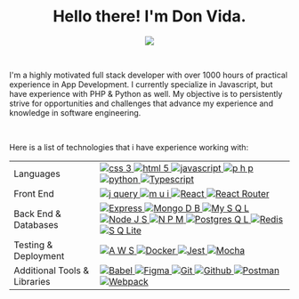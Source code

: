 <p>
  <h1 align="center">Hello there! I'm Don Vida.</h1>
</p>

<p align="center">
  <a href="https://www.linkedin.com/in/donald-vida/" target="_blank"><img src="https://img.shields.io/badge/linkedin-%230077B5.svg?style=for-the-badge&logo=linkedin&logoColor=white" /></a>
</p>
<br />

<p>I'm a highly motivated full stack developer with over 1000 hours of practical experience in App Development.
I currently specialize in Javascript, but have experience with PHP & Python as well. My objective is to persistently
strive for opportunities and challenges that advance my experience and knowledge in software engineering.</p>
<br />

Here is a list of technologies that i have experience working with:
<table>
  <tbody>
    <tr>
      <td>Languages</td>
      <td>
        <a href="#">
         <img src="https://img.shields.io/badge/css3-%231572B6.svg?style=for-the-badge&logo=css3&logoColor=white" alt="css 3" />
         <img src="https://img.shields.io/badge/html5-%23E34F26.svg?style=for-the-badge&logo=html5&logoColor=white" alt="html 5" />
         <img src="https://img.shields.io/badge/javascript-%23323330.svg?style=for-the-badge&logo=javascript&logoColor=%23F7DF1E" alt="javascript" />
         <img src="https://img.shields.io/badge/php-%23777BB4.svg?style=for-the-badge&logo=php&logoColor=white" alt="p h p" />
         <img src="https://img.shields.io/badge/python-3670A0?style=for-the-badge&logo=python&logoColor=ffdd54" alt="python" />
         <img src="https://img.shields.io/badge/typescript-%23007ACC.svg?style=for-the-badge&logo=typescript&logoColor=white" alt="Typescript">
        </a>
      </td>
    </tr>
    <tr>
      <td>Front End</td>
      <td>
        <a href="#">
          <img src="https://img.shields.io/badge/jquery-%230769AD.svg?style=for-the-badge&logo=jquery&logoColor=white" alt="j query" />
          <img src="https://img.shields.io/badge/MUI-%230081CB.svg?style=for-the-badge&logo=material-ui&logoColor=white" alt="m u i" />
          <img src="https://img.shields.io/badge/react-%2320232a.svg?style=for-the-badge&logo=react&logoColor=%2361DAFB" alt="React" />
          <img src="https://img.shields.io/badge/React_Router-CA4245?style=for-the-badge&logo=react-router&logoColor=white" alt="React Router" />
        </a>
      </td>
    </tr>
    <tr>
      <td>Back End & Databases</td>
      <td>
        <a href="#">
          <img src="https://img.shields.io/badge/express.js-%23404d59.svg?style=for-the-badge&logo=express&logoColor=%2361DAFB" alt="Express" />
          <img src="https://img.shields.io/badge/MongoDB-%234ea94b.svg?style=for-the-badge&logo=mongodb&logoColor=white" alt="Mongo D B" />
          <img src="https://img.shields.io/badge/mysql-%2300f.svg?style=for-the-badge&logo=mysql&logoColor=white" alt="My S Q L" />
          <img src="https://img.shields.io/badge/node.js-6DA55F?style=for-the-badge&logo=node.js&logoColor=white" alt="Node J S" />
          <img src="https://img.shields.io/badge/NPM-%23000000.svg?style=for-the-badge&logo=npm&logoColor=white" alt="N P M" />
          <img src="https://img.shields.io/badge/postgres-%23316192.svg?style=for-the-badge&logo=postgresql&logoColor=white" alt="Postgres Q L" />
          <img src="https://img.shields.io/badge/redis-%23DD0031.svg?style=for-the-badge&logo=redis&logoColor=white" alt="Redis" />
          <img src="https://img.shields.io/badge/sqlite-%2307405e.svg?style=for-the-badge&logo=sqlite&logoColor=white" alt="S Q Lite" />
        </a>
      </td>
    </tr>
    <tr>
      <td>Testing & Deployment</td>
      <td>
        <a href="#">
          <img src="https://img.shields.io/badge/AWS-%23FF9900.svg?style=for-the-badge&logo=amazon-aws&logoColor=white" alt="A W S" />
          <img src="https://img.shields.io/badge/docker-%230db7ed.svg?style=for-the-badge&logo=docker&logoColor=white" alt="Docker" />
          <img src="https://img.shields.io/badge/-jest-%23C21325?style=for-the-badge&logo=jest&logoColor=white" alt="Jest" />
          <img src="https://img.shields.io/badge/-mocha-%238D6748?style=for-the-badge&logo=mocha&logoColor=white" alt="Mocha" />
        </a>
      </td>
    </tr>
    <tr>
      <td>Additional Tools & Libraries</td>
      <td>
        <a href="#">
          <img src="https://img.shields.io/badge/Babel-F9DC3e?style=for-the-badge&logo=babel&logoColor=black" alt="Babel" />
          <img src="https://img.shields.io/badge/figma-%23F24E1E.svg?style=for-the-badge&logo=figma&logoColor=white" alt="Figma" />
          <img src="https://img.shields.io/badge/git-%23F05033.svg?style=for-the-badge&logo=git&logoColor=white" alt="Git" />
          <img src="https://img.shields.io/badge/github-%23121011.svg?style=for-the-badge&logo=github&logoColor=white" alt="Github" />
          <img src="https://img.shields.io/badge/Postman-FF6C37?style=for-the-badge&logo=postman&logoColor=white" alt="Postman" />
          <img src="https://img.shields.io/badge/webpack-%238DD6F9.svg?style=for-the-badge&logo=webpack&logoColor=black" alt="Webpack" />
        </a>
      </td>
    </tr>
  </tbody>
</table>

<!---
UnlikelyHero/UnlikelyHero is a ✨ special ✨ repository because its `README.md` (this file) appears on your GitHub profile.
You can click the Preview link to take a look at your changes.
--->
